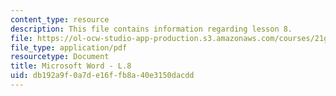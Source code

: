 ```yaml
---
content_type: resource
description: This file contains information regarding lesson 8.
file: https://ol-ocw-studio-app-production.s3.amazonaws.com/courses/21g-104-chinese-iv-regular-spring-2004/db192a9f0a7de16ffb8a40e3150dacdd_MIT21G_104S04_L8.pdf
file_type: application/pdf
resourcetype: Document
title: Microsoft Word - L.8
uid: db192a9f-0a7d-e16f-fb8a-40e3150dacdd
---
```

